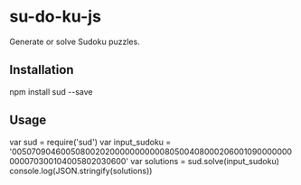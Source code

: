 su-do-ku-js
===========

Generate or solve Sudoku puzzles.

## Installation

  npm install sud --save

## Usage

  var sud = require('sud')
  var input_sudoku = '005070904600508002020000000000080500408000206001090000000000070300104005802030600'
  var solutions = sud.solve(input_sudoku)
  console.log(JSON.stringify(solutions))

